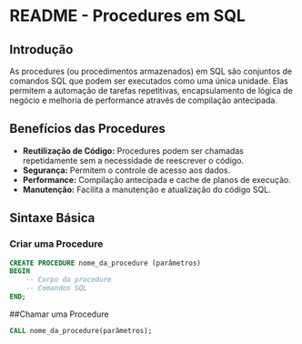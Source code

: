 # README - Procedures em SQL

## Introdução
As procedures (ou procedimentos armazenados) em SQL são conjuntos de comandos SQL que podem ser executados como uma única unidade. Elas permitem a automação de tarefas repetitivas, encapsulamento de lógica de negócio e melhoria de performance através de compilação antecipada.

## Benefícios das Procedures
- **Reutilização de Código:** Procedures podem ser chamadas repetidamente sem a necessidade de reescrever o código.
- **Segurança:** Permitem o controle de acesso aos dados.
- **Performance:** Compilação antecipada e cache de planos de execução.
- **Manutenção:** Facilita a manutenção e atualização do código SQL.

## Sintaxe Básica

### Criar uma Procedure
```sql
CREATE PROCEDURE nome_da_procedure (parâmetros)
BEGIN
    -- Corpo da procedure
    -- Comandos SQL
END;
```

##Chamar uma Procedure
````sql
CALL nome_da_procedure(parâmetros);
````
